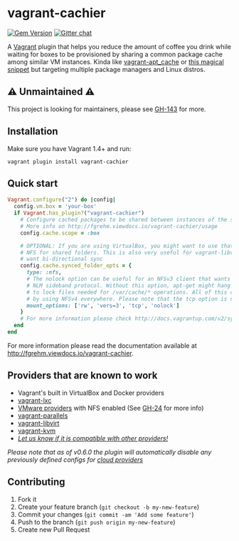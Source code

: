# vagrant-cachier

[![Gem Version](https://badge.fury.io/rb/vagrant-cachier.png)](http://badge.fury.io/rb/vagrant-cachier) [![Gitter chat](https://badges.gitter.im/fgrehm/vagrant-cachier.png)](https://gitter.im/fgrehm/vagrant-cachier)

A [Vagrant](http://www.vagrantup.com/) plugin that helps you reduce the amount of
coffee you drink while waiting for boxes to be provisioned by sharing a common
package cache among similar VM instances. Kinda like [vagrant-apt_cache](https://github.com/avit/vagrant-apt_cache)
or [this magical snippet](http://gist.github.com/juanje/3797297) but targeting
multiple package managers and Linux distros.

## :warning: Unmaintained :warning:

This project is looking for maintainers, please see [GH-143](https://github.com/fgrehm/vagrant-cachier/issues/143) for more.

## Installation

Make sure you have Vagrant 1.4+ and run:

```
vagrant plugin install vagrant-cachier
```

## Quick start

```ruby
Vagrant.configure("2") do |config|
  config.vm.box = 'your-box'
  if Vagrant.has_plugin?("vagrant-cachier")
    # Configure cached packages to be shared between instances of the same base box.
    # More info on http://fgrehm.viewdocs.io/vagrant-cachier/usage
    config.cache.scope = :box

    # OPTIONAL: If you are using VirtualBox, you might want to use that to enable
    # NFS for shared folders. This is also very useful for vagrant-libvirt if you
    # want bi-directional sync
    config.cache.synced_folder_opts = {
      type: :nfs,
      # The nolock option can be useful for an NFSv3 client that wants to avoid the
      # NLM sideband protocol. Without this option, apt-get might hang if it tries
      # to lock files needed for /var/cache/* operations. All of this can be avoided
      # by using NFSv4 everywhere. Please note that the tcp option is not the default.
      mount_options: ['rw', 'vers=3', 'tcp', 'nolock']
    }
    # For more information please check http://docs.vagrantup.com/v2/synced-folders/basic_usage.html
  end
end
```

For more information please read the documentation available at
http://fgrehm.viewdocs.io/vagrant-cachier.


## Providers that are known to work

* Vagrant's built in VirtualBox and Docker providers
* [vagrant-lxc](https://github.com/fgrehm/vagrant-lxc)
* [VMware providers](http://www.vagrantup.com/vmware) with NFS enabled (See
  [GH-24](https://github.com/fgrehm/vagrant-cachier/issues/24) for more info)
* [vagrant-parallels](https://github.com/Parallels/vagrant-parallels)
* [vagrant-libvirt](https://github.com/pradels/vagrant-libvirt)
* [vagrant-kvm](https://github.com/adrahon/vagrant-kvm)
* _[Let us know if it is compatible with other providers!](https://github.com/fgrehm/vagrant-cachier/issues/new)_

_Please note that as of v0.6.0 the plugin will automatically disable any
previously defined configs for [cloud providers](lib/vagrant-cachier/plugin.rb#L19-22)_


## Contributing

1. Fork it
2. Create your feature branch (`git checkout -b my-new-feature`)
3. Commit your changes (`git commit -am 'Add some feature'`)
4. Push to the branch (`git push origin my-new-feature`)
5. Create new Pull Request
